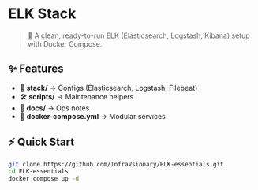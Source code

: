 # ELK Stack 

> 🚀 A clean, ready-to-run ELK (Elasticsearch, Logstash, Kibana) setup with Docker Compose.

## ✨ Features
- 📂 **stack/** → Configs (Elasticsearch, Logstash, Filebeat)  
- 🛠 **scripts/** → Maintenance helpers 
- 📖 **docs/** → Ops notes  
- 🐳 **docker-compose.yml** → Modular services  

## ⚡ Quick Start
```bash
git clone https://github.com/InfraVsionary/ELK-essentials.git
cd ELK-essentials
docker compose up -d
```
